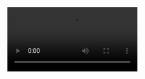 
<video src="https://github.com/Walkerrh/walkerrh.github.io/assets/57651882/468be0a2-4ffc-4eaf-b63f-654473431cd4" controls="controls" style="max-width: 730px;">
</video>




